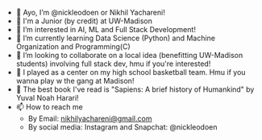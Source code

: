 - 👋 Ayo, I’m @nickleodoen or Nikhil Yachareni!
- 📙 I'm a Junior (by credit) at UW-Madison
- 👀 I’m interested in AI, ML and Full Stack Development!
- 🌱 I’m currently learning Data Science (Python) and Machine Organization and Programming(C)
- 🦾 I’m looking to collaborate on a local idea (benefitting UW-Madison students) involving full stack dev, hmu if you're interested!
- 🏀 I played as a center on my high school basketball team. Hmu if you wanna play w the gang at Madison!
- 📖 The best book I've read is "Sapiens: A brief history of Humankind" by Yuval Noah Harari! 
- 📫 How to reach me 
  - By Email: nikhilyachareni@gmail.com
  - By social media: Instagram and Snapchat: @nickleodoen

<!---
nickleodoen/nickleodoen is a ✨ special ✨ repository because its `README.md` (this file) appears on your GitHub profile.
You can click the Preview link to take a look at your changes.
--->
